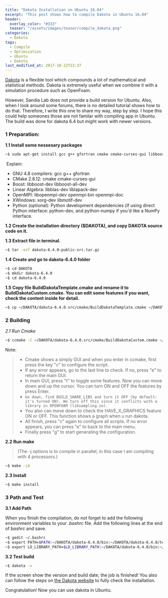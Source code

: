 ```yaml
---
title: "Dakota Installation on Ubuntu 16.04"
excerpt: "This post shows how to compile Dakota in Ubuntu 16.04"
header:
  overlay_color: "#333"
  teaser: "/assets/images/teaser/compile_dakota.png"
categories:
  - Dakota
tags:
  - Compile
  - Optimization
  - Ubuntu
  - Dakota
last_modified_at: 2017-10-22T22:37
---
```

[Dakota](https://dakota.sandia.gov/) is a flexible tool which compounds a lot of mathematical and statistical methods. Dakota is extremely useful when we combine it with a simulation procedure such as OpenFoam. 

However, Sandia Lab does not provide a build version for Ubuntu. Also, when I look around some forums, there is no detailed tutorial shows how to do that. Therefore, I write this one to share my way, step by step. I hope this could help someones those are not familar with compiling app in Ubuntu. The build was done for dakota 6.4 but might work with newer versions.

### 1 Preparation:

**1.1  Install some nessesary packages**

  ```bash
  ~$ sudo apt-get install gcc g++ gfortran cmake cmake-curses-gui libboost-dev libboost-all-dev libblas-dev liblapack-dev libopenmpi-dev openmpi-bin openmpi-doc xorg-dev libmotif-dev
  ```

​    Explain:

  - GNU 4.8 compilers: gcc g++ gfortran
  - CMake 2.8.12: cmake cmake-curses-gui
  - Boost: libboost-dev libboost-all-dev
  - Linear Algebra: libblas-dev liblapack-dev
  - OpenMPI: libopenmpi-dev openmpi-bin openmpi-doc
  - XWindows: xorg-dev libmotif-dev
  - Python (optional): Python development dependencies (if using direct Python interface: python-dev, and python-numpy if you'd like a NumPy interface.

**1.2 Create the installation directory ($DAKOTA), and copy DAKOTA source code on it.**	       

**1.3  Extract file in terminal.**

  ```bash
  ~$ tar -xzf dakota-6.4.0-public-src.tar.gz 
  ```

**1.4 Create and go to dakota-6.4.0 folder**

  ```bash
  ~$ cd DAKOTA
  ~$ mkdir dakota-6.4.0
  ~$ cd dakota-6.4.0 
  ```

**1.5 Copy file BuildDakotaTemplate.cmake and rename it to BuildDakotaCustom.cmake. You can edit some features if you want, check the content inside for detail.** 

  ```bash
  ~$ cp ~/DAKOTA/dakota-6.4.0.src/cmake/BuildDakotaTemplate.cmake ~/DAKOTA/dakota-6.4.0.src/cmake/BuildDakotaCustom.cmake 
  ```

### 2 Building

*2.1  Run Cmake*

   ```bash
   ~$ ccmake -C ~/DAKOTA/dakota-6.4.0.src/cmake/BuildDakotaCustom.cmake ~/DAKOTA/dakota-6.4.0.src -DCMAKE_INSTALL_PREFIX=~/DAKOTA/dakota-6.4.0 
   ```

   Note:

   > - Cmake shows a simply GUI and when you enter in ccmake, first press the key "c" to configure the script.
   > - If any error appears, go to the last line to check. If no, press "e" to return the main GUI.
   > - In main GUI, press "t" to toggle some features. Now you can move down and up the cursor. You can turn ON and OFF the features by press Enter.
   > - `Go down, find BUILD_SHARE_LIBS and turn it OFF (by default: it's turned ON). We turn off this since it conflicts with a library in OPENFOAM (libsampling.io).`
   > - You also can move down to check the HAVE_X_GRAPHICS feature ON or OFF. This function shows a graph when u run dakota.
   > - All finish, press "c" again to configure all scripts. If no error appears, you can press "e" to back to the main menu.
   > - Finally press "g" to start generating the configuration.       


**2.2 Run make** 

>(The -j options is to compile in parallel, in this case I am compiling with 4 processors.)

   ```bash
   ~$ make -j4
   ```

**2.3 Install**

   ```bash
   ~$ make install                                                                             
   ```

### 3 Path and Test

**3.1 Add Path**

When you finish the compilation, do not forget to add the following environment variables to your *.bashrc* file. Add the following lines at the end of *bashrc* and save.  

   ```bash
   ~$ gedit ~/.bashrc
   ~$ export PATH=$PATH:~/DAKOTA/dakota-6.4.0/bin:~/DAKOTA/dakota-6.4.0/test
   ~$ export LD_LIBRARY_PATH=$LD_LIBRARY_PATH:~/DAKOTA/dakota-6.4.0/bin:~/DAKOTA/dakota-6.4.0/lib 
   ```

**3.2 Test build**

   ```bash
   ~$ dakota -v
   ```
  If the screen show the version and build date, the job is finished!  You also can follow the steps on [ the Dakota website](https://dakota.sandia.gov/content/test-installation-0) to fully check the installation. 

Congratulation! Now you can use dakota in Ubuntu.
